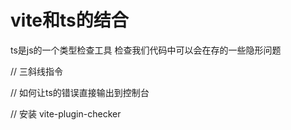 # vite和ts的结合

ts是js的一个类型检查工具 检查我们代码中可以会在存的一些隐形问题

// 三斜线指令

// 如何让ts的错误直接输出到控制台

// 安装 vite-plugin-checker
